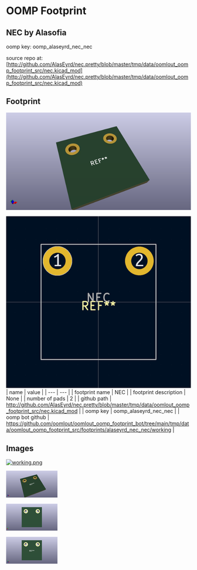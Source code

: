# OOMP Footprint  
## NEC  by Alasofia  
  
oomp key: oomp_alaseyrd_nec_nec  
  
source repo at: [http://github.com/AlasEyrd/nec.pretty/blob/master/tmp/data/oomlout_oomp_footprint_src/nec.kicad_mod](http://github.com/AlasEyrd/nec.pretty/blob/master/tmp/data/oomlout_oomp_footprint_src/nec.kicad_mod)  
## Footprint  
  
[![working_kicad_pcb_3d.png](working_kicad_pcb_3d_600.png)](working_kicad_pcb_3d.png)  
  
[![working.png](working_600.png)](working.png)  
| name | value | 
| --- | --- | 
| footprint name | NEC | 
| footprint description | None | 
| number of pads | 2 | 
| github path | http://github.com/AlasEyrd/nec.pretty/blob/master/tmp/data/oomlout_oomp_footprint_src/nec.kicad_mod | 
| oomp key | oomp_alaseyrd_nec_nec | 
| oomp bot github | https://github.com/oomlout/oomlout_oomp_footprint_bot/tree/main/tmp/data/oomlout_oomp_footprint_src/footprints/alaseyrd_nec_nec/working | 
## Images  
  
[![working.png](working_140.png)](working.png)  
  
[![working_kicad_pcb_3d.png](working_kicad_pcb_3d_140.png)](working_kicad_pcb_3d.png)  
  
[![working_kicad_pcb_3d_back.png](working_kicad_pcb_3d_back_140.png)](working_kicad_pcb_3d_back.png)  
  
[![working_kicad_pcb_3d_front.png](working_kicad_pcb_3d_front_140.png)](working_kicad_pcb_3d_front.png)  
